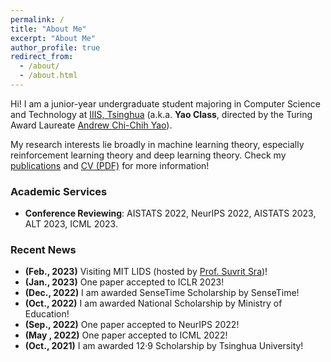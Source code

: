 ```yaml
---
permalink: /
title: "About Me"
excerpt: "About Me"
author_profile: true
redirect_from: 
  - /about/
  - /about.html
---
```


Hi! I am a junior-year undergraduate student majoring in Computer Science and Technology at [IIIS, Tsinghua](https://iiis.tsinghua.edu.cn/en/) (a.k.a. **Yao Class**, directed by the Turing Award Laureate [Andrew Chi-Chih Yao](https://iiis.tsinghua.edu.cn/yao/)).

My research interests lie broadly in machine learning theory, especially reinforcement learning theory and deep learning theory. Check my [publications](publications) and [CV (PDF)](CV_Yan.pdf) for more information!

### Academic Services
* **Conference Reviewing**: AISTATS 2022, NeurIPS 2022, AISTATS 2023, ALT 2023, ICML 2023.

### Recent News
* **(Feb., 2023)** Visiting MIT LIDS (hosted by [Prof. Suvrit Sra](https://optml.mit.edu/index.html))!
* **(Jan., 2023)** One paper accepted to ICLR 2023!
* **(Dec., 2022)** I am awarded SenseTime Scholarship by SenseTime!
* **(Oct., 2022)** I am awarded National Scholarship by Ministry of Education!
* **(Sep., 2022)** One paper accepted to NeurIPS 2022!
* **(May , 2022)** One paper accepted to ICML 2022!
* **(Oct., 2021)** I am awarded 12·9 Scholarship by Tsinghua University!
